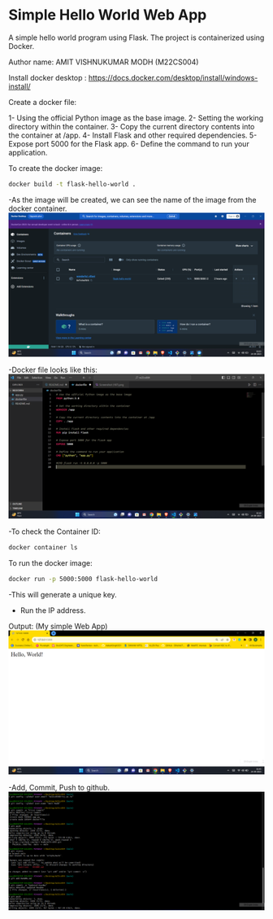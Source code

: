 
# Simple Hello World Web App

A simple hello world program using Flask.
The project is containerized using Docker.

Author name: AMIT VISHNUKUMAR MODH (M22CS004)

Install docker desktop : https://docs.docker.com/desktop/install/windows-install/

Create a docker file:

1- Using the official Python image as the base image.
2- Setting the working directory within the container.
3- Copy the current directory contents into the container at /app.
4- Install Flask and other required dependencies.
5- Expose port 5000 for the Flask app.
6- Define the command to run your application.


To create the docker image:

```bash
docker build -t flask-hello-world .
```

-As the image will be created, we can see the name of the image from the docker container.
![Alt text](<Screenshot (187).png>)

-Docker file looks like this:
![Alt text](<Screenshot (190).png>)


-To check the Container ID:
```bash
docker container ls
```  

To run the docker image:

```bash
docker run -p 5000:5000 flask-hello-world
```

-This will generate a unique key.
- Run the IP address.

Output: (My simple Web App)
![Alt text](<Screenshot (186).png>)

-Add, Commit, Push to github.
![Alt text](<Screenshot 2023-09-24 022013.png>)
